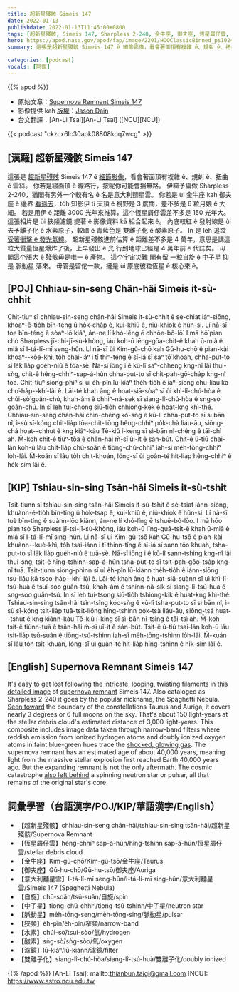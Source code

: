 ```yaml
---
title: 超新星殘骸 Simeis 147
date: 2022-01-13
publishdate: 2022-01-13T11:45:00+0800
tags: [超新星殘骸, Simeis 147, Sharpless 2-240, 金牛座, 御夫座, 恆星屑仔雲, 意大利麵星雲, 狹頻, 中子星, 脈動星, 大質量恆星, 水素, 酸素]
hero: https://apod.nasa.gov/apod/fap/image/2201/HOOClassicBinned_ps1024.jpg
summary: 這張是超新星殘骸 Simeis 147 ê 細節影像，看會著面頂有複雜 ê、規虯 ê、扭曲 ê 雲絲。

categories: [podcast]
vocals: [阿錕]
---
```


{{% apod %}}

- 原始文章：[Supernova Remnant Simeis 147](https://apod.nasa.gov/apod/ap220113.html)
- 影像提供 kah [版權][copyright]：[Jason Dain](https://www.astrobin.com/users/jasondain/)
- 台文翻譯：[An-Li Tsai][An-Li Tsai] ([NCU][NCU])

{{< podcast "ckzcx6lc30apk08808koq7wcg" >}}

## [漢羅] 超新星殘骸 Simeis 147
這張是 [超新星殘骸][supernova remnant] Simeis 147 ê [細節影像][this detailed image]，看會著面頂有複雜 ê、規虯 ê、扭曲 ê 雲絲。
你若是綴面頂 ê 線路行，按呢你可能會揣無路。
伊嘛予編做 Sharpless 2-240，猶閣有另外一个較有名 ê 名是意大利麵星雲。
你若是 ùi 金牛座 kah 御夫座 ê 邊界 [看過去][Seen toward]，to̍h 知影伊 tī 天頂 ê 視野是 3 度闊，差不多是 6 粒月娘 ê 大細。
若是用伊 ê 距離 3000 光年來推算，這个恆星屑仔雲差不多是 150 光年大。
這張相片是 ùi 狹頻濾鏡 提著 ê 影像資料 kā 組合起來 ê。
內底較紅 ê 發射線是 ùi 去予離子化 ê 水素原子，較暗 ê 青藍色是 雙離子化 ê 酸素原子。
In 是 leh 追蹤 [受著衝擊 ê 發光氣體][shocked, glowing gas]。
超新星殘骸進前估算 ê 距離差不多是 4 萬年，意思是講這粒大質量恆星爆炸了後，上早發出 ê 光 行到地球已經是 4 萬年前 ê 代誌矣。
毋閣這个脹大 ê 殘骸毋是唯一 ê 產物。
這个宇宙災難 [閣有留][also left behind] 一粒自旋 ê 中子星 抑是 脈動星 落來。
毋管是留佗一款，攏是 ùi 原底彼粒恆星 ê 核心來 ê。


## [POJ] Chhiau-sin-seng Chân-hâi Simeis it-sù-chhit
Chit-tiuⁿ sī chhiau-sin-seng chân-hâi Simeis it-sù-chhit ê sè-chiat iáⁿ-siōng, khòaⁿ-ē-tio̍h bīn-téng ū ho̍k-cha̍p ê, kui-khiû ê, niú-khiok ê hûn-si.
Lí nā-sī tòe bīn-téng ê sòaⁿ-lō͘ kiâⁿ, án-ne lí khó-lêng ē chhōe-bô-lō͘.
I mā hō͘ pian chò Sharpless jī-chi-jī-sù-khòng, iáu koh-ū lēng-gōa-chi̍t-ê khah ū-miâ ê miâ sī I-tá-lī-mī seng-hûn.
Lí nā-sī ùi Kim-gû-chō kah Gū-hu-chō ê pian-kài khòaⁿ--kòe-khì, to̍h chai-iáⁿ i tī thiⁿ-téng ê sī-iá sī saⁿ tō͘ khoah, chha-put-to sī la̍k lia̍p goe̍h-niû ê tōa-sè.
Nā-sī iōng i ê kū-lî saⁿ-chheng kng-nî lâi thui-sǹg, chit-ê hêng-chhiⁿ-sap-á-hûn chha-put-to sī chi̍t-pah-gō͘-cha̍p kng-nî tōa.
Chit-tiuⁿ siòng-phìⁿ sī ùi e̍h-pîn lū-kiàⁿ the̍h-tio̍h ê iáⁿ-siōng chu-liāu kā cho͘-ha̍p--khí-lâi ê.
Lāi-té khah âng ê hoat-siā-sòaⁿ sī ùi khì-lî-chú-hòa ê chúi-sò͘ goân-chú, khah-àm ê chhiⁿ-nâ-sek sī siang-lî-chú-hòa ê sng-sò͘ goân-chú.
In sī leh tui-chong siū-tio̍h chhiong-kek ê hoat-kng khì-thé.
Chhiau-sin-seng chân-hâi chìn-chêng kó͘-sǹg ê kū-lî chha-put-to sī sì bān nî, ì-sù sī-kóng chit-lia̍p tōa-chit-liōng hêng-chhiⁿ po̍k-chà liáu-āu, siōng-chá hoat--chhut ê kng kiâⁿ-kàu Tē-kiû í-keng sī sì-bān nî-chêng ê tāi-chì ah.
M̄-koh chit-ê tiùⁿ-tōa ê chân-hâi m̄-sī ûi-it ê sán-bu̍t.
Chit-ê ú-tiū chai-lān koh-ū lâu chi̍t-lia̍p chū-soân ê tiōng-chú-chhiⁿ iah-sī me̍h-tōng-chhiⁿ lo̍h-lâi.
M̄-koán sī lâu to̍h chi̍t-khoán, lóng-sī ùi goân-té hit-lia̍p hêng-chhiⁿ ê he̍k-sim lâi ê.

## [KIP] Tshiau-sin-sing Tsân-hâi Simeis it-sù-tshit
Tsit-tiunn sī tshiau-sin-sing tsân-hâi Simeis it-sù-tshit ê sè-tsiat iánn-siōng, khuànn-ē-tio̍h bīn-tíng ū ho̍k-tsa̍p ê, kui-khiû ê, niú-khiok ê hûn-si.
Lí nā-sī tuè bīn-tíng ê suànn-lōo kiânn, án-ne lí khó-lîng ē tshuē-bô-lōo.
I mā hōo pian tsò Sharpless jī-tsi-jī-sù-khòng, iáu koh-ū līng-guā-tsi̍t-ê khah ū-miâ ê miâ sī I-tá-lī-mī sing-hûn.
Lí nā-sī uì Kim-gû-tsō kah Gū-hu-tsō ê pian-kài khuànn--kuè-khì, to̍h tsai-iánn i tī thinn-tíng ê sī-iá sī sann tōo khuah, tsha-put-to sī la̍k lia̍p gue̍h-niû ê tuā-sè.
Nā-sī iōng i ê kū-lî sann-tshing kng-nî lâi thui-sǹg, tsit-ê hîng-tshinn-sap-á-hûn tsha-put-to sī tsi̍t-pah-gōo-tsa̍p kng-nî tuā.
Tsit-tiunn siòng-phìnn sī uì e̍h-pîn lū-kiànn the̍h-tio̍h ê iánn-siōng tsu-liāu kā tsoo-ha̍p--khí-lâi ê.
Lāi-té khah âng ê huat-siā-suànn sī uì khì-lî-tsú-huà ê tsuí-sòo guân-tsú, khah-àm ê tshinn-nâ-sik sī siang-lî-tsú-huà ê sng-sòo guân-tsú.
In sī leh tui-tsong siū-tio̍h tshiong-kik ê huat-kng khì-thé.
Tshiau-sin-sing tsân-hâi tsìn-tsîng kóo-sǹg ê kū-lî tsha-put-to sī sì bān nî, ì-sù sī-kóng tsit-lia̍p tuā-tsit-liōng hîng-tshinn po̍k-tsà liáu-āu, siōng-tsá huat--tshut ê kng kiânn-kàu Tē-kiû í-king sī sì-bān nî-tsîng ê tāi-tsì ah.
M̄-koh tsit-ê tiùnn-tuā ê tsân-hâi m̄-sī uî-it ê sán-bu̍t.
Tsit-ê ú-tiū tsai-lān koh-ū lâu tsi̍t-lia̍p tsū-suân ê tiōng-tsú-tshinn iah-sī me̍h-tōng-tshinn lo̍h-lâi.
M̄-kuán sī lâu to̍h tsi̍t-khuán, lóng-sī uì guân-té hit-lia̍p hîng-tshinn ê hi̍k-sim lâi ê.

## [English] Supernova Remnant Simeis 147
It's easy to get lost following the intricate, looping, twisting filaments in [this detailed image][this detailed image] of [supernova remnant][supernova remnant] Simeis 147.
Also cataloged as Sharpless 2-240 it goes by the popular nickname, the Spaghetti Nebula.
[Seen toward][Seen toward] the boundary of the constellations Taurus and Auriga, it covers nearly 3 degrees or 6 full moons on the sky.
That's about 150 light-years at the stellar debris cloud's estimated distance of 3,000 light-years.
This composite includes image data taken through narrow-band filters where reddish emission from ionized hydrogen atoms and doubly ionized oxygen atoms in faint blue-green hues trace the [shocked, glowing gas][shocked, glowing gas].
The supernova remnant has an estimated age of about 40,000 years, meaning light from the massive stellar explosion first reached Earth 40,000 years ago.
But the expanding remnant is not the only aftermath.
The cosmic catastrophe [also left behind][also left behind] a spinning neutron star or pulsar, all that remains of the original star's core.

## 詞彙學習（台語漢字/POJ/KIP/華語漢字/English）
- 【超新星殘骸】chhiau-sin-seng chân-hâi/tshiau-sin-sing tsân-hâi/超新星殘骸/Supernova Remnant
- 【恆星屑仔雲】hêng-chhiⁿ sap-á-hûn/hîng-tshinn sap-á-hûn/恆星屑仔雲/stellar debris cloud
- 【金牛座】Kim-gû-chō/Kim-gû-tsō/金牛座/Taurus
- 【御夫座】Gū-hu-chō/Gū-hu-tsō/御夫座/Auriga
- 【意大利麵星雲】I-tá-lí-mī seng-hûn/I-tá-lí-mī sing-hûn/意大利麵星雲/Simeis 147 (Spaghetti Nebula)
- 【自旋】chū-soân/tsū-suân/自旋/spin
- 【中子星】tiong-chú-chhiⁿ/tiong-tsú-tshinn/中子星/neutron star
- 【脈動星】me̍h-tōng-seng/me̍h-tōng-sing/脈動星/pulsar
- 【狹頻】e̍h-pîn/e̍h-pîn/窄頻/narrow-band
- 【水素】chúi-sò͘/tsuí-sòo/氫/hydrogen
- 【酸素】sǹg-sò͘/sǹg-sòo/氧/oxygen
- 【濾鏡】lū-kiàⁿ/lū-kiànn/濾鏡/filter
- 【雙離子化】siang-lî-chú-hòa/siang-lî-tsú-huà/雙離子化/doubly ionized

{{% /apod %}}
[An-Li Tsai]: mailto:thianbun.taigi@gmail.com
[NCU]: https://www.astro.ncu.edu.tw

[copyright]: https://apod.nasa.gov/apod/fap/lib/about_apod.html#srapply

[this detailed image]:https://www.astrobin.com/lcjuje/
[supernova remnant]:http://chandra.harvard.edu/xray_sources/supernovas.html
[Seen toward]:https://apod.nasa.gov/apod/ap101220.html
[shocked, glowing gas]:https://apod.nasa.gov/apod/ap160715.html
[also left behind]:http://arxiv.org/abs/astro-ph/0611068
